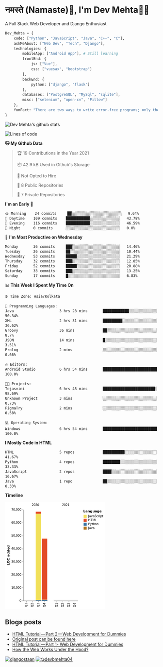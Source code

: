 # नमस्ते (Namaste):pray:, I'm Dev Mehta:man_technologist:
A Full Stack Web Developer and Django Enthusiast

```python
Dev_Mehta = {
    code: ["Python", "JavaScript", "Java", "C++", "C"],
    askMeAbout: ["Web Dev", "Tech", "Django"],
    technologies: {
        mobileApp: ["Android App"], # Still learning
        frontEnd: {
            js: ["Vue"],
            css: ["vuesax", "bootstrap"]
        },
        backEnd: {
            python: ["django", "flask"]
        },
        databases: ["PostgreSQL", "MySql", "sqlite"],
        misc: ["selenium", "open-cv", "Pillow"]
    },
    funFact: "There are two ways to write error-free programs; only the third one works"
}
```
![Dev Mehta's github stats](https://github-readme-stats.vercel.app/api?username=Dev-Mehta&count_private=true&show_icons=true)

<!--START_SECTION:waka-->
![Lines of code](https://img.shields.io/badge/From%20Hello%20World%20I%27ve%20Written-116115%20lines%20of%20code-blue)

**🐱 My Github Data** 

> 🏆 19 Contributions in the Year 2021
 > 
> 📦 42.9 kB Used in Github's Storage 
 > 
> 🚫 Not Opted to Hire
 > 
> 📜 8 Public Repositories 
 > 
> 🔑 7 Private Repositories  
 > 
**I'm an Early 🐤** 

```text
🌞 Morning    24 commits     ██░░░░░░░░░░░░░░░░░░░░░░░   9.64% 
🌆 Daytime    109 commits    ███████████░░░░░░░░░░░░░░   43.78% 
🌃 Evening    116 commits    ███████████░░░░░░░░░░░░░░   46.59% 
🌙 Night      0 commits      ░░░░░░░░░░░░░░░░░░░░░░░░░   0.0%

```
📅 **I'm Most Productive on Wednesday** 

```text
Monday       36 commits     ███░░░░░░░░░░░░░░░░░░░░░░   14.46% 
Tuesday      26 commits     ██░░░░░░░░░░░░░░░░░░░░░░░   10.44% 
Wednesday    53 commits     █████░░░░░░░░░░░░░░░░░░░░   21.29% 
Thursday     32 commits     ███░░░░░░░░░░░░░░░░░░░░░░   12.85% 
Friday       52 commits     █████░░░░░░░░░░░░░░░░░░░░   20.88% 
Saturday     33 commits     ███░░░░░░░░░░░░░░░░░░░░░░   13.25% 
Sunday       17 commits     █░░░░░░░░░░░░░░░░░░░░░░░░   6.83%

```


📊 **This Week I Spent My Time On** 

```text
⌚︎ Time Zone: Asia/Kolkata

💬 Programming Languages: 
Java                     3 hrs 28 mins       ████████████░░░░░░░░░░░░░   50.34% 
XML                      2 hrs 31 mins       █████████░░░░░░░░░░░░░░░░   36.62% 
Groovy                   36 mins             ██░░░░░░░░░░░░░░░░░░░░░░░   8.7% 
JSON                     14 mins             █░░░░░░░░░░░░░░░░░░░░░░░░   3.51% 
Prolog                   2 mins              ░░░░░░░░░░░░░░░░░░░░░░░░░   0.66%

🔥 Editors: 
Android Studio           6 hrs 54 mins       █████████████████████████   100.0%

🐱‍💻 Projects: 
Tejasvini                6 hrs 48 mins       ████████████████████████░   98.69% 
Unknown Project          3 mins              ░░░░░░░░░░░░░░░░░░░░░░░░░   0.73% 
FigmaTry                 2 mins              ░░░░░░░░░░░░░░░░░░░░░░░░░   0.58%

💻 Operating System: 
Windows                  6 hrs 54 mins       █████████████████████████   100.0%

```

**I Mostly Code in HTML** 

```text
HTML                     5 repos             ██████████░░░░░░░░░░░░░░░   41.67% 
Python                   4 repos             ████████░░░░░░░░░░░░░░░░░   33.33% 
JavaScript               2 repos             ████░░░░░░░░░░░░░░░░░░░░░   16.67% 
Java                     1 repo              ██░░░░░░░░░░░░░░░░░░░░░░░   8.33%

```


**Timeline**

![Chart not found](https://raw.githubusercontent.com/Dev-Mehta/Dev-Mehta/master/charts/bar_graph.png) 


<!--END_SECTION:waka-->
## Blogs posts<!-- BLOG-POST-LIST:START -->
- [HTML Tutorial — Part 2 — Web Development for Dummies](https://medium.com/dev-mehta/html-tutorial-part-2-web-development-for-dummies-2ec88106831a?source=rss-63ef94603e35------2)
- [Original post can be found here](https://medium.com/@devbmehta04/original-post-can-be-found-here-ad5412ac8119?source=rss-63ef94603e35------2)
- [HTML Tutorial — Part 1- Web Development for Dummies](https://medium.com/dev-mehta/html-tutorial-part-1-web-development-for-dummies-f8aa5abd80de?source=rss-63ef94603e35------2)
- [How the Web Works Under the Hood?](https://medium.com/dev-mehta/how-the-web-works-under-the-hood-40ec93410d94?source=rss-63ef94603e35------2)
<!-- BLOG-POST-LIST:END -->
<a href="https://instagram.com/djangostaan" target="blank"><img align="center" src="https://cdn.jsdelivr.net/npm/simple-icons@3.0.1/icons/instagram.svg" alt="djangostaan" height="30" width="30" /></a>
<a href="https://medium.com/@devbmehta04" target="blank"><img align="center" src="https://cdn.jsdelivr.net/npm/simple-icons@3.0.1/icons/medium.svg" alt="@devbmehta04" height="30" width="30" /></a>
